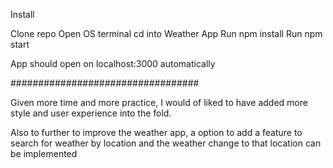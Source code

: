 Install


Clone repo
Open OS terminal
cd into Weather App
Run npm install
Run npm start

App should open on localhost:3000 automatically

##################################

Given more time and more practice, I would of liked to have added more style and user experience into the fold.

Also to further to improve the weather app, a option to add a feature to search for weather by location and the weather change to that location can be implemented

